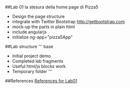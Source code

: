 ##Lab 01
la stesura della home page di Pizza5

* Design the page structure
* integrate with Twitter Bootstrap http://getbootstrap.com
* mock-up the parts in plain html
* include angularjs
* initialize ng-app="pizza5App"

##Lab structure
'''
base
  - Initial project
demo
  - Completed lab
fragments
  - Useful html/js blocks
work
  - Temporary folder
'''

##References
[References for Lab01](angularjs-quickstart-01.md)
